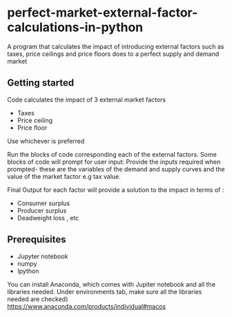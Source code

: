 # perfect-market-external-factor-calculations-in-python
A program that calculates the  impact of introducing external factors such as taxes, price ceilings and price floors does to a perfect supply and demand market 

## Getting started 

Code  calculates  the impact of 3 external market factors 
* Taxes
* Price ceiling
* Price floor 

Use whichever is preferred  

Run the blocks of code corresponding  each of the external factors.
Some blocks of code will prompt for user input: Provide the inputs required when prompted- these are the  variables of  the demand and supply curves and the value of the market factor e.g tax value.

Final Output for each factor will provide  a  solution to the impact in terms of :
* Consumer surplus 
* Producer  surplus 
* Deadweight loss , etc 


## Prerequisites

* Jupyter notebook  
* numpy
* Ipython

You can install Anaconda, which comes with Jupiter notebook and all the libraries needed.
Under environments tab, make sure all the libraries needed are checked)
https://www.anaconda.com/products/individual#macos


